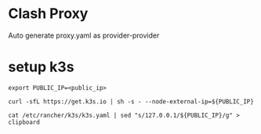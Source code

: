 # Clash Proxy

Auto generate proxy.yaml as provider-provider

# setup k3s

```
export PUBLIC_IP=<public_ip>

curl -sfL https://get.k3s.io | sh -s - --node-external-ip=${PUBLIC_IP}

cat /etc/rancher/k3s/k3s.yaml | sed "s/127.0.0.1/${PUBLIC_IP}/g" > clipboard
```